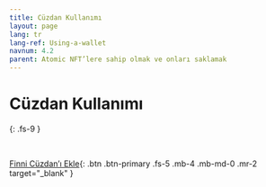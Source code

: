 ```yaml
---
title: Cüzdan Kullanımı
layout: page
lang: tr
lang-ref: Using-a-wallet
navnum: 4.2
parent: Atomic NFT’lere sahip olmak ve onları saklamak
---
```


# Cüzdan Kullanımı

{: .fs-9 }

<br>

[Finni Cüzdan’ı Ekle](https://chrome.google.com/webstore/detail/finnie/cjmkndjhnagcfbpiemnkdpomccnjblmj){: .btn .btn-primary .fs-5 .mb-4 .mb-md-0 .mr-2 target="\_blank" }

